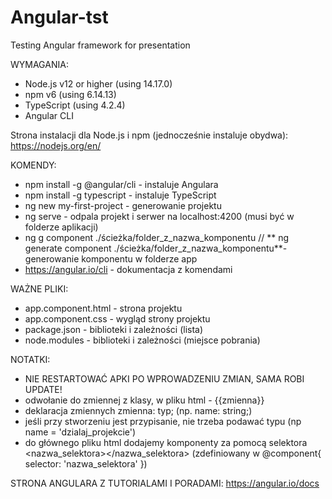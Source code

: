 # Angular-tst
Testing Angular framework for presentation 

WYMAGANIA: 

* Node.js v12 or higher (using 14.17.0)
* npm v6 (using 6.14.13)
* TypeScript (using 4.2.4)
* Angular CLI

Strona instalacji dla Node.js i npm (jednocześnie instaluje obydwa): https://nodejs.org/en/


KOMENDY:
* npm install -g @angular/cli - instaluje Angulara
* npm install -g typescript - instaluje TypeScript
* ng new my-first-project - generowanie projektu
* ng serve - odpala projekt i serwer na localhost:4200 (musi być w folderze aplikacji)
* ng g component ./ścieżka/folder_z_nazwa_komponentu // ** ng generate component ./ścieżka/folder_z_nazwa_komponentu**- generowanie komponentu w folderze app
* https://angular.io/cli - dokumentacja z komendami


WAŻNE PLIKI:
* app.component.html - strona projektu
* app.component.css - wygląd strony projektu
* package.json - biblioteki i zależności (lista)
* node.modules - biblioteki i zależności (miejsce pobrania)


NOTATKI:
* NIE RESTARTOWAĆ APKI PO WPROWADZENIU ZMIAN, SAMA ROBI UPDATE!
* odwołanie do zmiennej z klasy, w pliku html - {{zmienna}}
* deklaracja zmiennych zmienna: typ; (np. name: string;)
* jeśli przy stworzeniu jest przypisanie, nie trzeba podawać typu (np name = 'dzialaj_projekcie')
* do głównego pliku html dodajemy komponenty za pomocą selektora <nazwa_selektora></nazwa_selektora> (zdefiniowany w @component{ selector: 'nazwa_selektora'  })


STRONA ANGULARA Z TUTORIALAMI I PORADAMI:
https://angular.io/docs
